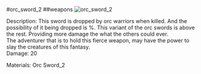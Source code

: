 #orc_sword_2
##weapons
![orc_sword_2](https://dragon-force-studio.com/images/EF_wiki/orc_sword_2.png)

Description:  This sword is dropped by orc warriors when killed.  And the possibility of it being dropped is %.
This variant of the orc swords is above the rest.  Providing more damage the what the others could ever.  
The adventurer that is to hold this fierce weapon, may have the power to slay the creatures of this fantasy.  
Damage:  20 

Materials: Orc Sword_2